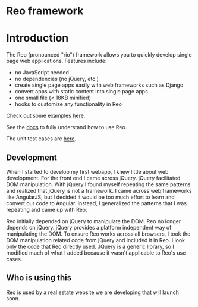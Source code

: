 # Reo framework

# Introduction

The Reo (pronounced "rio") framework allows you to quickly develop single page web applications.  Features include:
* no JavaScript needed
* no dependencies (no jQuery, etc.)
* create single page apps easily with web frameworks such as Django
* convert apps with static content into single page apps
* one small file (< 18KB minified)
* hooks to customize any functionality in Reo

Check out some examples [here](http://ydotmalik.github.io/reo).

See the [docs](docs/README.md) to fully understand how to use Reo.

The unit test cases are [here](test/README.md).

## Development

When I started to develop my first webapp, I knew little about web development.  For the front end I came across jQuery.
jQuery facilitated DOM manipulation.  With jQuery I found myself repeating the same patterns and realized that jQuery is
not a framework.  I came across web frameworks like AngularJS, but I decided it would be too much effort to learn and
convert our code to Angular.  Instead, I generalized the patterns that I was repeating and came up with Reo.

Reo initially depended on jQuery to manipulate the DOM.  Reo no longer depends on jQuery.  jQuery provides a platform
independent way of manipulating the DOM.  To ensure Reo works
across all browsers, I took the DOM manipulation related code from jQuery and included it in Reo.  I look only the
code that Reo directly used.  JQuery is a generic library, so I modified much of what I added because it wasn't applicable
to Reo's use cases.

## Who is using this

Reo is used by a real estate website we are developing that will launch soon.
